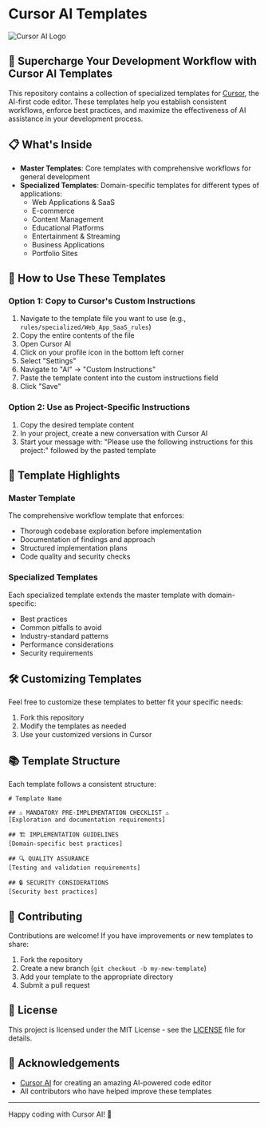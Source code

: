 # Cursor AI Templates

![Cursor AI Logo](https://cursor.sh/brand/cursor-logo-dark.png)

## 🚀 Supercharge Your Development Workflow with Cursor AI Templates

This repository contains a collection of specialized templates for [Cursor](https://cursor.sh/), the AI-first code editor. These templates help you establish consistent workflows, enforce best practices, and maximize the effectiveness of AI assistance in your development process.

## 📋 What's Inside

- **Master Templates**: Core templates with comprehensive workflows for general development
- **Specialized Templates**: Domain-specific templates for different types of applications:
  - Web Applications & SaaS
  - E-commerce
  - Content Management
  - Educational Platforms
  - Entertainment & Streaming
  - Business Applications
  - Portfolio Sites

## 🔧 How to Use These Templates

### Option 1: Copy to Cursor's Custom Instructions

1. Navigate to the template file you want to use (e.g., `rules/specialized/Web_App_SaaS_rules`)
2. Copy the entire contents of the file
3. Open Cursor AI
4. Click on your profile icon in the bottom left corner
5. Select "Settings"
6. Navigate to "AI" → "Custom Instructions"
7. Paste the template content into the custom instructions field
8. Click "Save"

### Option 2: Use as Project-Specific Instructions

1. Copy the desired template content
2. In your project, create a new conversation with Cursor AI
3. Start your message with: "Please use the following instructions for this project:" followed by the pasted template

## 🌟 Template Highlights

### Master Template

The comprehensive workflow template that enforces:
- Thorough codebase exploration before implementation
- Documentation of findings and approach
- Structured implementation plans
- Code quality and security checks

### Specialized Templates

Each specialized template extends the master template with domain-specific:
- Best practices
- Common pitfalls to avoid
- Industry-standard patterns
- Performance considerations
- Security requirements

## 🛠️ Customizing Templates

Feel free to customize these templates to better fit your specific needs:

1. Fork this repository
2. Modify the templates as needed
3. Use your customized versions in Cursor

## 📚 Template Structure

Each template follows a consistent structure:

```
# Template Name

## ⚠️ MANDATORY PRE-IMPLEMENTATION CHECKLIST ⚠️
[Exploration and documentation requirements]

## 🏗️ IMPLEMENTATION GUIDELINES
[Domain-specific best practices]

## 🔍 QUALITY ASSURANCE
[Testing and validation requirements]

## 🔒 SECURITY CONSIDERATIONS
[Security best practices]
```

## 🤝 Contributing

Contributions are welcome! If you have improvements or new templates to share:

1. Fork the repository
2. Create a new branch (`git checkout -b my-new-template`)
3. Add your template to the appropriate directory
4. Submit a pull request

## 📄 License

This project is licensed under the MIT License - see the [LICENSE](LICENSE) file for details.

## 🙏 Acknowledgements

- [Cursor AI](https://cursor.sh/) for creating an amazing AI-powered code editor
- All contributors who have helped improve these templates

---

Happy coding with Cursor AI! 🚀 